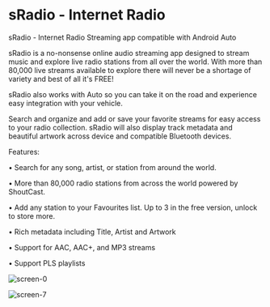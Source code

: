 # sRadio - Internet Radio
sRadio - Internet Radio Streaming app compatible with Android Auto

sRadio is a no-nonsense online audio streaming app designed to stream music and explore live radio stations from all over the world. With more than 80,000 live streams available to explore there will never be a shortage of variety and best of all it's FREE!

sRadio also works with Auto so you can take it on the road and experience easy integration with your vehicle.

Search and organize and add or save your favorite streams for easy access to your radio collection. sRadio will also display track metadata and beautiful artwork across device and compatible Bluetooth devices.

Features:

• Search for any song, artist, or station from around the world.

• More than 80,000 radio stations from across the world powered by ShoutCast.

• Add any station to your Favourites list. Up to 3 in the free version, unlock to store more.

• Rich metadata including Title, Artist and Artwork

• Support for AAC, AAC+, and MP3 streams

• Support PLS playlists

![screen-0](https://github.com/user-attachments/assets/247d9ce7-6f92-4e7b-bdf5-eb9ec96806b0) 

![screen-7](https://github.com/user-attachments/assets/78b1d1c0-df7f-494c-9d61-9b8ddef9c270)

